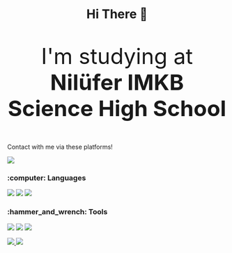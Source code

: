 <html>
  <body>
    <h1 align="center">Hi There 👋</h1>
    <p style="font-size:50px;" align="center">I'm studying at <b>Nilüfer IMKB Science High School</b></p> 
   
<p>Contact with me via these platforms!</p>
   <a align="center" href="mailto:isalihkilic@gmail.com">
      <img align="center" src="https://img.shields.io/badge/-Gmail-FF4500?logo=gmail&logoColor=white&style=for-the-badge"></img>
   </a>

<h3>:computer: Languages</h3>
<p>
  <img src="https://img.shields.io/badge/Python-1111aa?style=for-the-badge&logo=python&logoColor=white">
  <img src="https://img.shields.io/badge/Node.js-00dd00?style=for-the-badge&logo=node.js&logoColor=white">
  <img src="https://img.shields.io/badge/Go-6666ff?style=for-the-badge&logo=go&logoColor=white">
</p>
<h3>:hammer_and_wrench: Tools</h3>
<p>
  <img src="https://img.shields.io/badge/Windows-00008B?style=for-the-badge&logo=windows&logoColor=blue">
  <img src="https://img.shields.io/badge/Visual_Studio_2019-9932CC?style=for-the-badge&logo=visual_studio_2019&logoColor=white">
  <img src="https://img.shields.io/badge/Visual_Studio_Code-1E90FF?style=for-the-badge&logo=visual_studio_code&logoColor=white">
</p>
<p>
   <a href="https://github.com/ISalihKilic">
      <img src="https://github-readme-stats.vercel.app/api/?username=ISalihKilic&show_icons=true&bg_color=0d1117&text_color=bdc3c7&title_color=1e90fff&icon_color=1e90ff&hide_border=true" style="max-width:100%;">
    </a>

   <a href="https://github.com/ISalihKilic">
      <img src="https://github-readme-stats.vercel.app/api/top-langs/?username=ISalihKilic&layout=compact&show_icons=true&bg_color=0d1117&text_color=bdc3c7&title_color=1e90fff&icon_color=1e90ff&hide_border=true" style="max-width:100%;">
    </a>
</p>
  </body>
</html>
